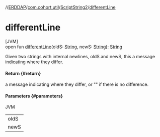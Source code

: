 //[ERDDAP](../../../index.md)/[com.cohort.util](../index.md)/[ScriptString2](index.md)/[differentLine](different-line.md)

# differentLine

[JVM]\
open fun [differentLine](different-line.md)(oldS: [String](https://docs.oracle.com/en/java/javase/21/docs/api/java.base/java/lang/String.html), newS: [String](https://docs.oracle.com/en/java/javase/21/docs/api/java.base/java/lang/String.html)): [String](https://docs.oracle.com/en/java/javase/21/docs/api/java.base/java/lang/String.html)

Given two strings with internal newlines, oldS and newS, this a message indicating where they differ.

#### Return {#return}

a message indicating where they differ, or &quot;&quot; if there is no difference.

#### Parameters {#parameters}

JVM

| |
|---|
| oldS |
| newS |